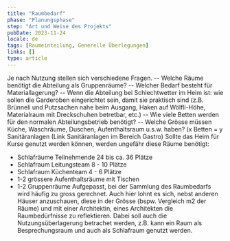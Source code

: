 ```yaml
---
title: "Raumbedarf"
phase: "Planungsphase"
step: "Art und Weise des Projekts"
pubDate: 2023-11-24
locale: de
tags: [Raumeinteilung, Generelle Überlegungen]
links: []
type: article
---
```


Je nach Nutzung stellen sich verschiedene Fragen. 
-- Welche Räume benötigt die Abteilung als Gruppenräume?
-- Welcher Bedarf besteht für Materiallagerung?
-- Wenn die Abteilung bei Schlechtwetter im Heim ist: wie sollen die Garderoben eingerichtet sein, damit sie praktisch sind (z.B. Brünneli und Putzsachen nahe beim Ausgang, Haken auf Wölfli-Höhe, Materialraum mit Dreckschuhen betretbar, etc.)
-- Wie viele Betten werden für den normalen Abteilungsbetrieb benötigt? -- Welche Grösse müssen Küche, Waschräume, Duschen, Aufenthaltsraum u.s.w. haben? (x Betten = y Sanitäranlagen (Link Sanitäranlagen im Bereich Gastro)
Sollte das Heim für Kurse genutzt werden können, werden ungefähr diese Räume benötigt:
- Schlafräume Teilnehmende 24 bis ca. 36 Plätze
- Schlafraum Leitungsteam 8 - 10 Plätze
- Schlafraum Küchenteam 4 - 6 Plätze
- 1-2 grössere Aufenthaltsräume mit Tischen
- 1-2 Gruppenräume
Aufgepasst, bei der Sammlung des Raumbedarfs wird häufig zu gross gerechnet. Auch hier lohnt es sich, nebst anderen Häuser anzuschauen, diese in der Grösse (bspw. Vergleich m2 der Räume) und mit einer Architektin, eines Architekten die Raumbedürfnisse zu reflektieren. Dabei soll auch die Nutzungsüberlagerung betrachet werden, z.B. kann ein Raum als Besprechungsraum und auch als Schlafraum genutzt werden.
